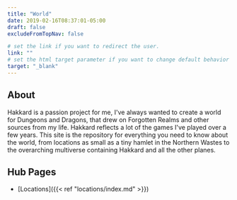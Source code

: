 ```yaml
---
title: "World"
date: 2019-02-16T08:37:01-05:00
draft: false
excludeFromTopNav: false

# set the link if you want to redirect the user.
link: ""
# set the html target parameter if you want to change default behavior
target: "_blank"
---
```

## About
Hakkard is a passion project for me, I've always wanted to create a world for Dungeons and Dragons, that drew on Forgotten Realms and other sources from my life. Hakkard reflects a lot of the games I've played over a few years. This site is the repository for everything you need to know about the world, from locations as small as a tiny hamlet in the Northern Wastes to the overarching multiverse containing Hakkard and all the other planes.
## Hub Pages
- [Locations]({{< ref "locations/index.md" >}})